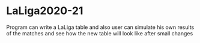 # LaLiga2020-21
Program can write a LaLiga table and also user can simulate his own results of the matches and see how the new table will look like after small changes
